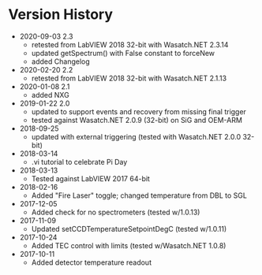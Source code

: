 # Version History

- 2020-09-03 2.3
    - retested from LabVIEW 2018 32-bit with Wasatch.NET 2.3.14
    - updated getSpectrum() with False constant to forceNew
    - added Changelog
- 2020-02-20 2.2
    - retested from LabVIEW 2018 32-bit with Wasatch.NET 2.1.13
- 2020-01-08 2.1
    - added NXG
- 2019-01-22 2.0
    - updated to support events and recovery from missing final trigger
    - tested against Wasatch.NET 2.0.9 (32-bit) on SiG and OEM-ARM
- 2018-09-25 
    - updated with external triggering (tested with Wasatch.NET 2.0.0 32-bit)
- 2018-03-14 
    - .vi tutorial to celebrate Pi Day
- 2018-03-13 
    - Tested against LabVIEW 2017 64-bit
- 2018-02-16 
    - Added "Fire Laser" toggle; changed temperature from DBL to SGL
- 2017-12-05 
    - Added check for no spectrometers (tested w/1.0.13)
- 2017-11-09 
    - Updated setCCDTemperatureSetpointDegC (tested w/1.0.11)
- 2017-10-24 
    - Added TEC control with limits (tested w/Wasatch.NET 1.0.8)
- 2017-10-11 
    - Added detector temperature readout
